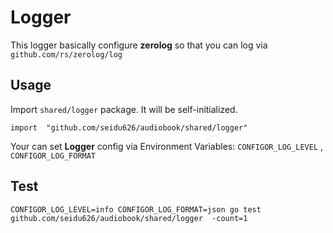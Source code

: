 # Logger

This logger basically configure **zerolog** so that you can log via `github.com/rs/zerolog/log`

## Usage

Import `shared/logger` package. It will be self-initialized. 

```golang
import  "github.com/seidu626/audiobook/shared/logger"
```

Your can set **Logger** config via Environment Variables: `CONFIGOR_LOG_LEVEL` , `CONFIGOR_LOG_FORMAT`

## Test
```
CONFIGOR_LOG_LEVEL=info CONFIGOR_LOG_FORMAT=json go test github.com/seidu626/audiobook/shared/logger  -count=1
```
